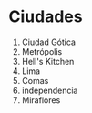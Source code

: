 # Ciudades

1. Ciudad Gótica
2. Metrópolis
3. Hell's Kitchen
5. Lima
6. Comas
7. independencia
8. Miraflores
